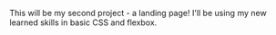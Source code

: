 This will be my second project - a landing page!
I'll be using my new learned skills in basic CSS and flexbox.
